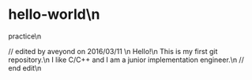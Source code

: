 # hello-world\n
practice\n

// edited by aveyond on 2016/03/11  \n
Hello!\n
This is my first git repository.\n
I like C/C++ and I am a junior implementation engineer.\n
// end edit\n
